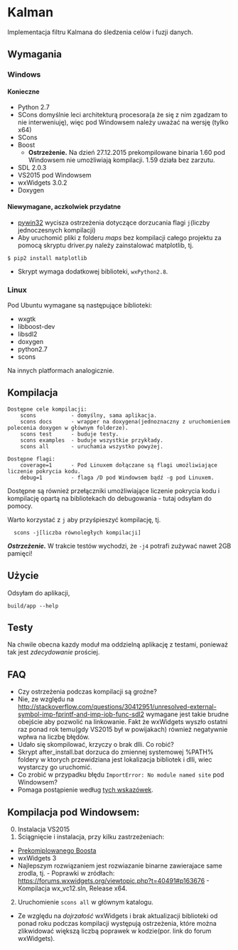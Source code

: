# Kalman
Implementacja filtru Kalmana do śledzenia celów i fuzji danych.

## Wymagania
### Windows
#### Konieczne
- Python 2.7
 - SCons domyślnie leci architekturą procesora(a że się z nim zgadzam to nie interweniuję), więc pod Windowsem należy uważać na wersję (tylko x64)
- SCons
- Boost
  - **Ostrzeżenie.** Na dzień 27.12.2015 prekompilowane binaria 1.60 pod Windowsem nie umożliwiają kompilacji. 1.59 działa bez zarzutu.
- SDL 2.0.3
- VS2015 pod Windowsem
- wxWidgets 3.0.2
- Doxygen

#### Niewymagane, aczkolwiek przydatne
- [pywin32](http://sourceforge.net/projects/pywin32/) wycisza ostrzeżenia dotyczące dorzucania flagi `j`(liczby jednoczesnych kompilacji)
- Aby uruchomić pliki z folderu _maps_ bez kompilacji całego projektu za pomocą skryptu driver.py należy zainstalować matplotlib, tj.
```
$ pip2 install matplotlib
```
 - Skrypt wymaga dodatkowej biblioteki, `wxPython2.8`.


### Linux
Pod Ubuntu wymagane są następujące biblioteki:

 - wxgtk
 - libboost-dev
 - libsdl2
 - doxygen
 - python2.7
 - scons

Na innych platformach analogicznie.
## Kompilacja

```
Dostępne cele kompilacji:
    scons           - domyślny, sama aplikacja.
    scons docs      - wrapper na doxygena(jednoznaczny z uruchomieniem polecenia doxygen w głównym folderze).
    scons test      - buduje testy.
    scons examples  - buduje wszystkie przykłady.
    scons all       - uruchamia wszystko powyżej.

Dostępne flagi:
    coverage=1  	- Pod Linuxem dołączane są flagi umożliwiające liczenie pokrycia kodu.
    debug=1         - flaga /D pod Windowsem bądź -g pod Linuxem.
```
Dostępne są również przełączniki umożliwiające liczenie pokrycia kodu i kompilację opartą na bibliotekach do debugowania - tutaj odsyłam do pomocy.

Warto korzystać z `j` aby przyśpieszyć kompilację, tj.
```
  scons -j[liczba równoległych kompilacji]
```
***Ostrzeżenie.*** W trakcie testów wychodzi, że `-j4` potrafi zużywać nawet 2GB pamięci!
## Użycie

Odsyłam do aplikacji,
```
build/app --help
```

## Testy
Na chwile obecna kazdy moduł ma oddzielną aplikację z testami, ponieważ tak jest _zdecydowanie_ prościej.

## FAQ
- Czy ostrzeżenia podczas kompilacji są groźne?
 - Nie, ze względu na http://stackoverflow.com/questions/30412951/unresolved-external-symbol-imp-fprintf-and-imp-iob-func-sdl2 wymagane jest takie brudne obejście aby pozwolić na linkowanie. Fakt że wxWidgets wyszło ostatni raz ponad rok temu(gdy VS2015 był w powijakach) również negatywnie wpłwa na liczbę błędów.
- Udało się skompilować, krzyczy o brak dlli. Co robić?
 - Skrypt after_install.bat dorzuca do zmiennej systemowej %PATH% foldery w ktorych przewidziana jest lokalizacja bibliotek i dlli, wiec wystarczy go uruchomić.
- Co zrobić w przypadku błędu `ImportError: No module named site` pod Windowsem?
 - Pomaga postąpienie według [tych wskazówek](http://stackoverflow.com/questions/5599872/python-windows-importerror-no-module-named-site).

## Kompilacja pod Windowsem:
0. Instalacja VS2015
1. Ściągnięcie i instalacja, przy kilku zastrzeżeniach:
 - [Prekomiplowanego Boosta](http://sourceforge.net/projects/boost/files/boost-binaries/1.59.0/boost_1_59_0-msvc-14.0-64.exe/download)
  - wxWidgets 3
   - Najlepszym rozwiązaniem jest rozwiazanie binarne zawierajace same zrodla, tj.
    - Poprawki w zródłach: https://forums.wxwidgets.org/viewtopic.php?t=40491#p163676
    - Kompilacja wx_vc12.sln, Release x64.
2. Uruchomienie `scons all` w głównym katalogu.
 - Ze względu na _dojrzałość_ wxWidgets i brak aktualizacji biblioteki od ponad roku podczas kompilacji występują ostrzeżenia, które można zlikwidować większą liczbą poprawek w kodzie(por. link do forum wxWidgets).
